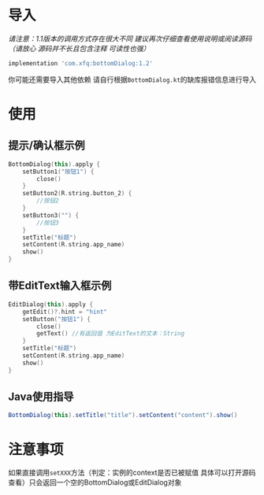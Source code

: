 # 导入
*请注意：1.1版本的调用方式存在很大不同 建议再次仔细查看使用说明或阅读源码（请放心 源码并不长且包含注释 可读性也强）*
```gradle
implementation 'com.xfq:bottomDialog:1.2'
```
你可能还需要导入其他依赖 请自行根据`BottomDialog.kt`的缺库报错信息进行导入
# 使用
## 提示/确认框示例
```kotlin
BottomDialog(this).apply {
    setButton1("按钮1") {
        close()
    }
    setButton2(R.string.button_2) {
        //按钮2
    }
    setButton3("") {
        //按钮3
    }
    setTitle("标题")
    setContent(R.string.app_name)
    show()
}
```
## 带EditText输入框示例
```kotlin
EditDialog(this).apply {
    getEdit()?.hint = "hint"
    setButton("按钮1") {
        close()
        getText() //有返回值 为EditText的文本：String
    }
    setTitle("标题")
    setContent(R.string.app_name)
    show()
}
```
## Java使用指导
```java
BottomDialog(this).setTitle("title").setContent("content").show()
```
# 注意事项
如果直接调用`setXXX`方法（判定：实例的context是否已被赋值 具体可以打开源码查看）只会返回一个空的BottomDialog或EditDialog对象